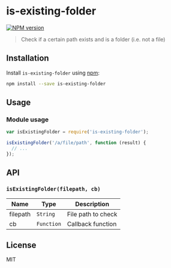 # is-existing-folder

[![NPM version][npm-image]][npm-url]

> Check if a certain path exists and is a folder (i.e. not a file)

## Installation

Install `is-existing-folder` using [npm](https://www.npmjs.com/):

```bash
npm install --save is-existing-folder
```

## Usage

### Module usage

```javascript
var isExistingFolder = require('is-existing-folder');

isExistingFolder('/a/file/path', function (result) {
  // ...
});
```

## API

### `isExistingFolder(filepath, cb)`

| Name | Type | Description |
|------|------|-------------|
| filepath | `String` | File path to check |
| cb | `Function` | Callback function |


## License

MIT

[npm-url]: https://npmjs.org/package/is-existing-folder
[npm-image]: https://badge.fury.io/js/is-existing-folder.svg

